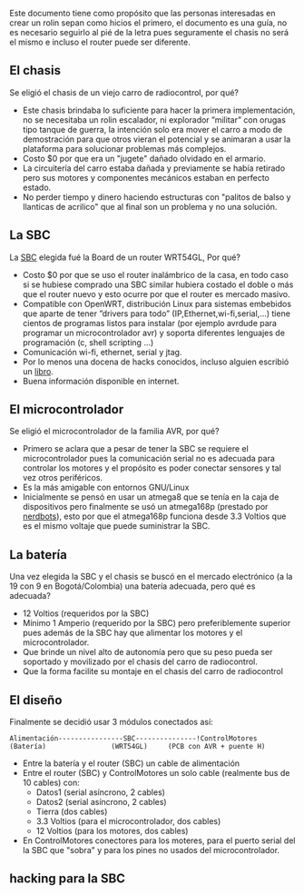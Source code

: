 Este documento tiene como propósito que las personas interesadas en crear un rolin sepan como hicios el primero, el documento es una guía, no es necesario seguirlo al pié de la letra pues seguramente el chasis no será el mismo e incluso el router puede ser diferente.

## El chasis ##
Se eligió el chasis de un viejo carro de radiocontrol, por qué?
  * Este chasis brindaba lo suficiente para hacer la primera implementación, no se necesitaba un rolin escalador, ni explorador ”militar” con orugas tipo tanque de guerra, la intención solo era mover el carro a modo de demostración para que otros vieran el potencial y se animaran a usar la plataforma para solucionar problemas más complejos.
  * Costo $0 por que era un "jugete" dañado olvidado en el armario.
  * La circuitería del carro estaba dañada y previamente se había retirado pero sus motores y componentes mecánicos estaban en perfecto estado.
  * No perder tiempo y dinero haciendo estructuras con "palitos de balso y llanticas de acrilico" que al final son un problema y no una solución.

## La SBC ##
La [SBC](http://en.wikipedia.org/wiki/Single-board_computer) elegida fué la Board de un router WRT54GL, Por qué?
  * Costo $0 por que se uso el router inalámbrico de la casa, en todo caso si se hubiese comprado una SBC similar hubiera costado el doble o más que el router nuevo y esto ocurre por que el router es mercado masivo.
  * Compatible con OpenWRT, distribución Linux para sistemas embebidos que aparte de tener ”drivers para todo” (IP,Ethernet,wi-fi,serial,...) tiene cientos de programas listos para instalar (por ejemplo avrdude para programar un microcontrolador avr) y soporta diferentes lenguajes de programación (c, shell scripting ...)
  * Comunicación wi-fi, ethernet, serial y jtag.
  * Por lo menos una docena de hacks conocidos, incluso alguien escribió un [libro](http://books.google.com/books?id=GBtJdvMeAJQC&printsec=frontcover&dq=Linksys+Ultimate+Hacking&hl=es&cd=1#v=onepage&q=&f=false).
  * Buena información disponible en internet.

## El microcontrolador ##
Se eligió el microcontrolador de la familia AVR, por qué?
  * Primero se aclara que a pesar de tener la SBC se requiere el microcontrolador pues la comunicación serial no es adecuada para controlar los motores y el propósito es poder conectar sensores y tal vez otros periféricos.
  * Es la más amigable con entornos GNU/Linux
  * Inicialmente se pensó en usar un atmega8 que se tenía en la caja de dispositivos pero finalmente se usó un atmega168p (prestado por [nerdbots](http://nerdbots.info/)), esto por que el atmega168p funciona desde 3.3 Voltios que es el mismo voltaje que puede suministrar la SBC.

## La batería ##
Una vez elegida la SBC y el chasis se buscó en el mercado electrónico (a la 19 con 9 en Bogotá/Colombia) una batería adecuada, pero qué es adecuada?
  * 12 Voltios (requeridos por la SBC)
  * Mínimo 1 Amperio (requerido por la SBC) pero preferiblemente superior pues además de la SBC hay que alimentar los motores y el microcontrolador.
  * Que brinde un nivel alto de autonomía pero que su peso pueda ser soportado y movilizado por el chasis del carro de radiocontrol.
  * Que la forma facilite su montaje en el chasis del carro de radiocontrol

## El diseño ##
Finalmente se decidió usar 3 módulos conectados así:
```
Alimentación----------------SBC---------------!ControlMotores
(Batería)                (WRT54GL)     (PCB con AVR + puente H)
```
  * Entre la batería y el router (SBC) un cable de alimentación
  * Entre el router (SBC) y ControlMotores un solo cable (realmente bus de 10 cables) con:
    * Datos1 (serial asíncrono, 2 cables)
    * Datos2 (serial asíncrono, 2 cables)
    * Tierra (dos cables)
    * 3.3 Voltios (para el microcontrolador, dos cables)
    * 12 Voltios (para los motores, dos cables)
  * En ControlMotores conectores para los moteres, para el puerto serial del la SBC que "sobra" y para los pines no usados del microcontrolador.

## hacking para la SBC ##